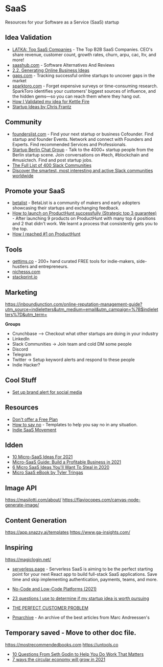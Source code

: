 # SaaS
Resources for your Software as a Service (SaaS) startup

## Idea Validation
- [LATKA: Top SaaS Companies](https://getlatka.com/) - The Top B2B SaaS Companies. CEO's share revenue, customer count, growth rates, churn, arpu, cac, ltv, and more!
- [saashub.com](https://www.saashub.com/) - Software Alternatives And Reviews
- [2.2. Generating Online Business Ideas](https://biizly.com/generating-online-business-ideas/)
- [gaps.com](https://gaps.com/) - Tracking successful online startups to uncover gaps in the market
- [sparktoro.com](https://sparktoro.com/) - Forget expensive surveys or time-consuming research. SparkToro identifies your customers' biggest sources of influence, and the hidden gems⁠—so you can reach them where they hang out.
- [How I Validated my idea for Kettle Fire](http://justinmares.com/how-i-validated-my-idea-for-kettle-fire/)
- [Startup Ideas by Chris Frantz](https://www.chrisfrantz.com/category/startup-ideas/)

## Community
- [founderslist.com](https://founderslist.com/) - Find your next startup or business Cofounder. Find startup and founder Events. Network and connect with Founders and Experts. Find recommended Services and Professionals.
- [Startup Berlin Chat Group](https://startupberlin.co/) - Talk to the 4000+ startup people from the Berlin startup scene. Join conversations on #tech, #blockchain and #musictech. Find and post startup jobs.
- [The Full List of 400 Slack Communities](https://medium.com/startupsco/the-full-list-of-400-slack-communities-5545e82cf65d)
- [Discover the smartest, most interesting and active Slack communities worldwide](https://top50slack.com/)

## Promote your SaaS
- [betalist](https://betalist.com) - BetaList is a community of makers and early adopters showcasing their startups and exchanging feedback.
- [How to launch on ProductHunt successfully (Strategic top 3 guarantee)](https://www.buildingstartups.co/blog/how-to-launch-on-producthunt-successfully-strategic-top-3-guarantee) - After launching 9 products on ProductHunt with many top 4 positions and 2 that didn't work. We learnt a process that consistently gets you to the top.
- [How I reached #1 on ProductHunt](https://noisecutters.com/producthunt-case-study-number-one/)

## Tools
- [gettims.co](https://www.gettims.co/) - 200+ hand curated FREE tools for indie-makers, side-hustlers and entrepreneurs.
- [nichesss.com](https://nichesss.com)
- [stackprint.io](https://stackprint.io)

## Marketing
https://inboundjunction.com/online-reputation-management-guide?utm_source=indieletters&utm_medium=email&utm_campaign=%7B$indieletters%7D&utm_term=

**Groups**
- Crunchbase --> Checkout what other startups are doing in your industry
- LinkedIn 
- Slack Communities -> Join team and cold DM some people
- Discord
- Telegram
- Twitter -> Setup keyword alerts and respond to these people 
- Indie Hacker?

## Cool Stuff
- [Set up brand alert for social media](https://www.indiehackers.com/post/tip-set-up-brand-alerts-for-your-product-72291a2080)

## Resources
- [Don't offer a Free Plan](https://nofreeplan.com/#intro)
- [How to say no](https://www.starterstory.com/how-to-say-no) - Templates to help you say no in any situation.
- [Indie SaaS Movement](https://indiesaas.io)

## Idden
- [10 Micro-SaaS Ideas For 2021](https://unoiatech.com/micro-saas-ideas/)
- [Micro-SaaS Guide: Build a Profitable Business in 2021](https://www.preetamnath.com/micro-saas)
- [6 Micro SaaS Ideas You'll Want To Steal in 2020](https://www.budibase.com/blog/micro-saas-ideas/)
- [Micro SaaS eBook by Tyler Tringas](https://tylertringas.com/micro-saas-ebook/)

## Image API
https://masilotti.com/about/
https://flaviocopes.com/canvas-node-generate-image/

## Content Generation
https://app.snazzy.ai/templates
https://www.ga-insights.com/

## Inspiring
https://magiclogin.net/


- [serverless.page](https://serverless.page) - Serverless SaaS is aiming to be the perfect starting point for your next React app to build full-stack SaaS applications. Save time and skip implementing authentication, payments, teams, and more.
- [No-Code and Low-Code Platforms (2021)](https://blog.remaketheweb.com/no-code-and-low-code-platforms-and-tools-2021/)

- [23 questions I use to determine if my startup idea is worth pursuing](https://www.indiehackers.com/post/23-questions-i-use-to-determine-if-my-startup-idea-is-worth-pursuing-e0d6de4bc9)

- [THE PERFECT CUSTOMER PROBLEM](https://www.steveforbes.com.au/blog/2019/7/7/the-perfect-customer-problem#:~:text=HAIR%20ON%20FIRE%20PROBLEM&text=On%20seeking%20product%2Dmarket%20fit,cared%20about%20in%20this%20world.)
- [Pmarchive](https://pmarchive.com/) - An archive of the best articles from Marc Andreessen's

## Temporary saved - Move to other doc file.
https://mostrecommendedbooks.com
https://untools.co
- [10 Questions From Seth Godin to Help You Do Work That Matters](https://entrepreneurshandbook.co/10-questions-from-seth-godin-to-help-you-do-work-that-matters-7f6c2f889471)
- [7 ways the circular economy will grow in 2021](https://www.fastcompany.com/90593584/7-ways-the-circular-economy-will-grow-in-2021)
